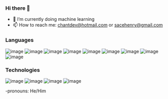 ### Hi there 👋
- 🔭 I’m currently doing machine learning
- 📫 How to reach me: chantdev@hotmail.com or sacehenry@gmail.com
### Languages
![image](https://github.com/1proprogrammerchant/1proprogrammerchant/assets/126305902/22f94db1-aab7-4d1c-a1b2-d1a5dd902425) ![image](https://github.com/1proprogrammerchant/1proprogrammerchant/assets/126305902/42e22f0a-b9a2-4192-900e-b73e715978e0) ![image](https://github.com/1proprogrammerchant/1proprogrammerchant/assets/126305902/92043306-43ec-41f5-85e8-8d084309ebe1) ![image](https://github.com/1proprogrammerchant/1proprogrammerchant/assets/126305902/6fa4dd8d-fd2d-4ea8-a552-4796976d9116) ![image](https://github.com/1proprogrammerchant/1proprogrammerchant/assets/126305902/d6eb41af-52bf-47d9-8f23-021236f3d91b) ![image](https://github.com/1proprogrammerchant/1proprogrammerchant/assets/126305902/476dfcc8-1251-4d5f-af2b-b565bc8a2a55) ![image](https://github.com/1proprogrammerchant/1proprogrammerchant/assets/126305902/2aea8a1e-c7fd-45f8-8040-e04868b9e540)
![image](https://github.com/1proprogrammerchant/1proprogrammerchant/assets/126305902/a3bde0eb-7fb8-4595-95b3-c3665a70cd6b)
![image](https://github.com/1proprogrammerchant/1proprogrammerchant/assets/126305902/a5cac4c8-e2e1-45e4-9dd1-0f218baa9acf)



### Technologies
![image](https://github.com/1proprogrammerchant/1proprogrammerchant/assets/126305902/29357fb2-e9e1-4aec-97dd-90c4ee56002e) ![image](https://github.com/1proprogrammerchant/1proprogrammerchant/assets/126305902/a272aab4-cb16-4d9f-ae67-6a0e94c4aecb) ![image](https://github.com/1proprogrammerchant/1proprogrammerchant/assets/126305902/61e2ae11-99c6-4cf6-a838-1dc35c4b7ebe)
![image](https://github.com/1proprogrammerchant/1proprogrammerchant/assets/126305902/9cf94800-7635-461d-8583-495d0a8f1d55)

-pronouns: He/Him














<!--
**1proprogrammerchant/1proprogrammerchant** is a ✨ _special_ ✨ repository because its `README.md` (this file) appears on your GitHub profile.

Here are some ideas to get you started:

- 🔭 I’m currently working on ...
- 🌱 I’m currently learning ...
- 👯 I’m looking to collaborate on ...
- 🤔 I’m looking for help with ...
- 💬 Ask me about ...
- 📫 How to reach me: ...
- 😄 Pronouns: ...
- ⚡ Fun fact: ...
-->
